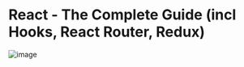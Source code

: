 # React - The Complete Guide (incl Hooks, React Router, Redux)

![image](https://user-images.githubusercontent.com/95168051/187036688-78a21fac-22c7-48bd-9beb-db4c548b6364.png)
